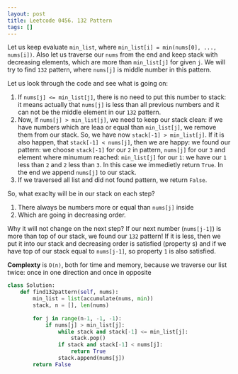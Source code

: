 ```yaml
---
layout: post
title: Leetcode 0456. 132 Pattern
tags: []
---
```


Let us keep evaluate `min_list`, where `min_list[i] = min(nums[0], ..., nums[i])`.
Also let us traverse our `nums` from the end and keep stack with decreasing elements, which are more than `min_list[j]` for given `j`.
We will try to find `132` pattern, where `nums[j]` is middle number in this pattern.

Let us look through the code and see what is going on:
1. If `nums[j] <= min_list[j]`, there is no need to put this number to stack: it means actually that `nums[j]` is less than all previous numbers and it can not be the middle element in our `132` pattern.
2. Now, if `nums[j] > min_list[j]`, we need to keep our stack clean: if we have numbers which are leaa or equal than `min_list[j]`, we remove them from our stack. So, we have now `stack[-1] > min_list[j]`. If it is also happen, that `stack[-1] < nums[j]`, then we are happy: we found our pattern: we choose `stack[-1]` for our `2` in pattern, `nums[j]` for our `3` and element where minumum reached: `min_list[j]` for our `1`:  we have our `1` less than `2` and `2` less than `3`. In this case we immedietly return `True`. In the end we append `nums[j]` to our stack.
3. If we traversed all list and did not found pattern, we return `False`.

So, what exaclty will be in our stack on each step? 
1. There always be numbers more  or equal than  `nums[j]` inside
2. Which are going in decreasing order. 

Why it will not change on the next step? If our next number (`nums[j-1]`) is more than top of our stack, we found our `132` pattern! If it is less, then we put it into our stack and decreasing order is satisfied (property s) and if we have top of our stack equal to `nums[j-1]`, so property `1` is also satisfied.

**Complexty** is `O(n)`, both for time and memory, because we traverse our list twice: once in one direction and once in opposite


```python
class Solution:
    def find132pattern(self, nums):
        min_list = list(accumulate(nums, min))
        stack, n = [], len(nums)
        
        for j in range(n-1, -1, -1):
            if nums[j] > min_list[j]:
                while stack and stack[-1] <= min_list[j]:
                    stack.pop()
                if stack and stack[-1] < nums[j]:
                    return True
                stack.append(nums[j])           
        return False
```
